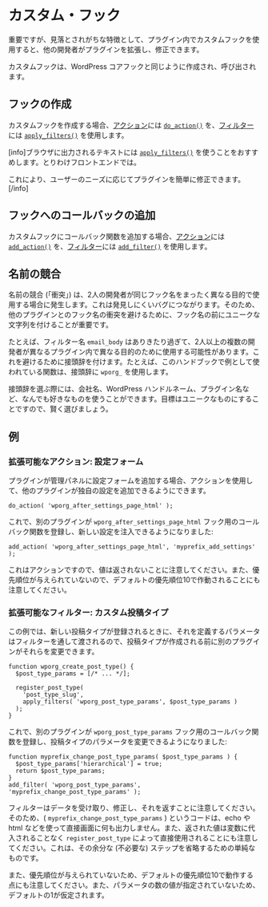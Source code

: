 <!-- 
# Custom Hooks
 -->
# カスタム・フック

<!-- 
An important, but often overlooked practice is using custom hooks in your plugin so that other developers can extend and modify it.
 -->
重要ですが、見落とされがちな特徴として、プラグイン内でカスタムフックを使用すると、他の開発者がプラグインを拡張し、修正できます。

<!-- 
Custom hooks are created and called in the same way that WordPress Core hooks are.
 -->
カスタムフックは、WordPress コアフックと同じように作成され、呼び出されます。

<!-- 
## Create a Hook
 -->
## フックの作成

<!-- 
To create a custom hook, use [`do_action()`](https://developer.wordpress.org/reference/functions/do_action/) for [Actions](https://developer.wordpress.org/plugins/hooks/actions/) and [`apply_filters()`](https://developer.wordpress.org/reference/functions/apply_filters/) for [Filters](https://developer.wordpress.org/plugins/hooks/filters/).
 -->
カスタムフックを作成する場合、[アクション](https://developer.wordpress.org/plugins/hooks/actions/)には [`do_action()`](https://developer.wordpress.org/reference/functions/do_action/) を、[フィルター](https://developer.wordpress.org/plugins/hooks/filters/)には [`apply_filters()`](https://developer.wordpress.org/reference/functions/apply_filters/) を使用します。

<!-- 
[info]We recommend using [`apply_filters()`](https://developer.wordpress.org/reference/functions/apply_filters/) on any text that is output to the browser. Particularly on the frontend.
 -->
[info]ブラウザに出力されるテキストには [`apply_filters()`](https://developer.wordpress.org/reference/functions/apply_filters/) を使うことをおすすめします。とりわけフロントエンドでは。

<!-- 
This makes it easier for plugins to be modified according to the user's needs.[/info]
 -->
これにより、ユーザーのニーズに応じてプラグインを簡単に修正できます。[/info]

<!-- 
## Add a Callback to the Hook
 -->
## フックへのコールバックの追加

<!-- 
To add a callback function to a custom hook, use [`add_action()`](https://developer.wordpress.org/reference/functions/add_action/) for [Actions](https://developer.wordpress.org/plugins/hooks/actions/) and [`add_filter()`](https://developer.wordpress.org/reference/functions/add_filter/) for [Filters](https://developer.wordpress.org/plugins/hooks/filters/).
 -->
カスタムフックにコールバック関数を追加する場合、[アクション](https://developer.wordpress.org/plugins/hooks/actions/)には [`add_action()`](https://developer.wordpress.org/reference/functions/add_action/) を、[フィルター](https://developer.wordpress.org/plugins/hooks/filters/)には [`add_filter()`](https://developer.wordpress.org/reference/functions/add_filter/) を使用します。

<!-- 
## Naming Conflicts
 -->
## 名前の競合

<!-- 
Naming conflicts ("collisions") occur when two developers use the same hook name for completely different purposes. This leads to difficult to find bugs. So it's important to prefix your hook names with a unique string to avoid hook name collisions.collisions with other plugins.
 -->
名前の競合 (「衝突」) は、2人の開発者が同じフック名をまったく異なる目的で使用する場合に発生します。これは発見しにくいバグにつながります。そのため、他のプラグインとのフック名の衝突を避けるために、フック名の前にユニークな文字列を付けることが重要です。

<!-- 
For example, a filter named `email_body` is generic enough that two or more developers could use this hook in different plugins for different purposes. So to avoid this, a prefix is added. For example, functions used as examples in this handbook use `wporg_` as the prefix.
 -->
たとえば、フィルター名 `email_body` はありきたり過ぎて、2人以上の複数の開発者が異なるプラグイン内で異なる目的のために使用する可能性があります。これを避けるために接頭辞を付けます。たとえば、このハンドブックで例として使われている関数は、接頭辞に `wporg_` を使用します。

<!-- 
When you choose your prefix, you can use your company name, your wp handle, the plugin name, anything you like really. The goal is to make it unique so choose wisely.
 -->
接頭辞を選ぶ際には、会社名、WordPress ハンドルネーム、プラグイン名など、なんでも好きなものを使うことができます。目標はユニークなものにすることですので、賢く選びましょう。

<!-- 
## Examples
 -->
## 例

<!-- 
### Extensible Action: Settings Form
 -->
### 拡張可能なアクション: 設定フォーム

<!-- 
If your plugin adds a settings form to the Administrative Panels, you can use Actions to allow other plugins to add their own settings to it.
 -->
プラグインが管理パネルに設定フォームを追加する場合、アクションを使用して、他のプラグインが独自の設定を追加できるようにできます。

```
do_action( 'wporg_after_settings_page_html' );
```

<!-- 
Now another plugin can register a callback function for the `wporg_after_settings_page_html` hook and inject new settings:
 -->
これで、別のプラグインが `wporg_after_settings_page_html` フック用のコールバック関数を登録し、新しい設定を注入できるようになりました:

```
add_action( 'wporg_after_settings_page_html', 'myprefix_add_settings' );
```

<!-- 
Note that because this is an action, no value is returned. Also note that since no priority is given, it will run at default priority 10.
 -->
これはアクションですので、値は返されないことに注意してください。また、優先順位が与えられていないので、デフォルトの優先順位10で作動されることにも注意してください。

<!-- 
### Extensible Filter: Custom Post Type
 -->
### 拡張可能なフィルター: カスタム投稿タイプ

<!-- 
In this example, when the new post type is registered, the parameters that define it are passed through a filter, so another plugin can change them before the post type is created.
 -->
この例では、新しい投稿タイプが登録されるときに、それを定義するパラメータはフィルターを通して渡されるので、投稿タイプが作成される前に別のプラグインがそれらを変更できます。

```
function wporg_create_post_type() {
  $post_type_params = [/* ... */];

  register_post_type(
    'post_type_slug',
    apply_filters( 'wporg_post_type_params', $post_type_params )
  );
}
```

<!-- 
Now another plugin can register a callback function for the `wporg_post_type_params` hook and change post type parameters:
 -->
これで、別のプラグインが `wporg_post_type_params` フック用のコールバック関数を登録し、投稿タイプのパラメータを変更できるようになりました:

```
function myprefix_change_post_type_params( $post_type_params ) {
  $post_type_params['hierarchical'] = true;
  return $post_type_params;
}
add_filter( 'wporg_post_type_params', 'myprefix_change_post_type_params' );
```

<!-- 
Note that filters take data, modify it, and return it. So the code called ( `myprefix_change_post_type_params` ) doesn't output anything using echo or html, or anything else directly to the screen. Also note that the returned value is used directly by `register_post_type` without being assigned to a variable first. This is simple to skip that extra (an unnecessary) step.
 -->
フィルターはデータを受け取り、修正し、それを返すことに注意してください。そのため、( `myprefix_change_post_type_params` ) というコードは、echo や html などを使って直接画面に何も出力しません。また、返された値は変数に代入されることなく `register_post_type` によって直接使用されることにも注意してください。これは、その余分な (不必要な) ステップを省略するための単純なものです。

<!-- 
Also note that since no priority is given, it will run at default priority 10. And since there is no value for the number of parameters expected, the default of one is assumed.
 -->
また、優先順位が与えられていないため、デフォルトの優先順位10で動作する点にも注意してください。また、パラメータの数の値が指定されていないため、デフォルトの1が仮定されます。